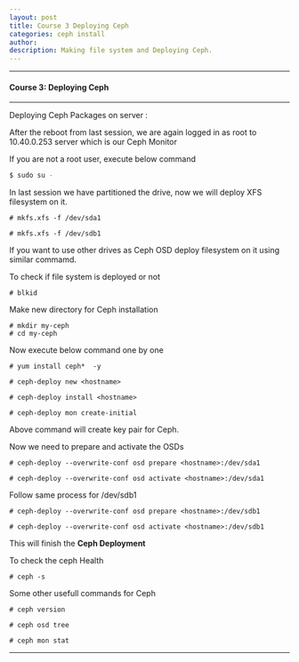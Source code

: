 ```yaml
---
layout: post
title: Course 3 Deploying Ceph 
categories: ceph install
author: 
description: Making file system and Deploying Ceph.
---
```



* * *

#### Course 3: Deploying Ceph #

* * *

Deploying Ceph Packages on server :

After the reboot from last session, we are again logged in as root to 10.40.0.253 server which is our Ceph Monitor  

If you are not a root user, execute below command 

```sh
$ sudo su -
```
In last session we have partitioned the drive, now we will deploy XFS filesystem on it.    

```sh$
# mkfs.xfs -f /dev/sda1
```  
```sh$
# mkfs.xfs -f /dev/sdb1
```  
If you want to use other drives as Ceph OSD deploy filesystem on it using similar commamd.

To check if file system is deployed or not 
```sh$
# blkid
```
Make new directory for Ceph installation 
```sh$
# mkdir my-ceph
# cd my-ceph
```
Now execute below command one by one
```sh$
# yum install ceph*  -y
```
```sh$
# ceph-deploy new <hostname> 
```
```sh$
# ceph-deploy install <hostname> 
```
```sh$
# ceph-deploy mon create-initial 
```
Above command will create key pair for Ceph.

Now we need to prepare and activate the OSDs
```sh$
# ceph-deploy --overwrite-conf osd prepare <hostname>:/dev/sda1
```
```sh$
# ceph-deploy --overwrite-conf osd activate <hostname>:/dev/sda1
```
Follow same process for /dev/sdb1
```sh$
# ceph-deploy --overwrite-conf osd prepare <hostname>:/dev/sdb1
```
```sh$
# ceph-deploy --overwrite-conf osd activate <hostname>:/dev/sdb1
```
This will finish the **Ceph Deployment**

To check the ceph Health
```sh$
# ceph -s
```
Some other usefull commands for Ceph
```sh$
# ceph version
```
```sh$
# ceph osd tree
```
```sh$
# ceph mon stat
```


* * *
